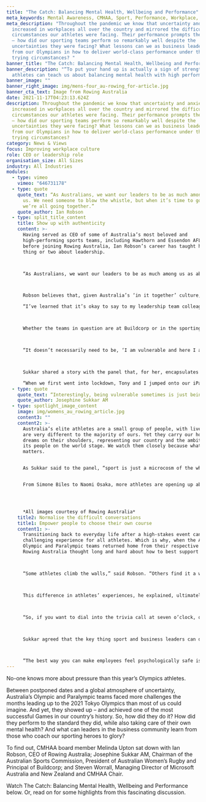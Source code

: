 ```yaml
---
title: "The Catch: Balancing Mental Health, Wellbeing and Performance"
meta_keywords: Mental Awareness, CMHAA, Sport, Performance, Workplace, Mental Health
meta_description: "Throughout the pandemic we know that uncertainty and anxiety
  increased in workplaces all over the country and mirrored the difficult
  circumstances our athletes were facing. Their performance prompts the question
  – how did our sporting teams perform so remarkably well despite the
  uncertainties they were facing? What lessons can we as business leaders take
  from our Olympians in how to deliver world-class performance under the most
  trying circumstances? "
banner_title: "The Catch: Balancing Mental Health, Wellbeing and Performance"
banner_description: "“To put your hand up is actually a sign of strength”: What
  athletes can teach us about balancing mental health with high performance."
banner_image: ""
banner_right_image: img/mens-four_au-rowing_for-article.jpg
banner_cta_text: Image from Rowing Australia
date: 2021-11-17T04:23:13.624Z
description: Throughout the pandemic we know that uncertainty and anxiety
  increased in workplaces all over the country and mirrored the difficult
  circumstances our athletes were facing. Their performance prompts the question
  – how did our sporting teams perform so remarkably well despite the
  uncertainties they were facing? What lessons can we as business leaders take
  from our Olympians in how to deliver world-class performance under the most
  trying circumstances?
category: News & Views
focus: Improving workplace culture
role: CEO or leadership role
organisation_size: All Sizes
industry: All Industries
modules:
  - type: vimeo
    vimeo: "646731178"
  - type: quote
    quote_text: “As Australians, we want our leaders to be as much among us as above
      us. We need someone to blow the whistle, but when it’s time to go, we know
      we’re all going together.”
    quote_author: Ian Robson
  - type: split_title_content
    title: Show up with authenticity
    content: >-
      Having served as CEO of some of Australia’s most beloved and
      high-performing sports teams, including Hawthorn and Essendon AFL clubs,
      before joining Rowing Australia, Ian Robson’s career has taught him a
      thing or two about leadership. 



      “As Australians, we want our leaders to be as much among us as above us,” Robson told his fellow panellists. “We need someone to blow the whistle, but when it’s time to go, we know we’re all going together.”



      Robson believes that, given Australia’s ‘in it together’ culture, the best way leaders can encourage their people to talk about and prioritise their mental health is by doing it themselves. 

      “I’ve learned that it’s okay to say to my leadership team colleagues, ‘I’m struggling at the moment – I’m feeling really stretched and I need some help’,” he said. “We want our athletes to trust and believe that there are really significant resources and networks around to support them, and that to put your hand up is actually a sign of strength, not a sign of weakness.”



      Whether the teams in question are at Buildcorp or in the sporting arena, Josephine Sukkar couldn’t agree more. 



      “It doesn’t necessarily need to be, ‘I am vulnerable and here I am’,” she said. “It can just be showing up exactly the same predictable way in scary times.”



      Sukkar shared a story with the panel that, for her, encapsulates the power of this approach.

      “When we first went into lockdown, Tony and I jumped onto our iPads to make a video message,” she said. “And it was a clumsy message, as you can imagine with 62-year-old Tony and 57-year-old Josephine – it wasn’t smooth. But apparently, it was authentic because it was so bad. \[The Buildcorp team] know that whenever it’s smooth, there’s usually someone from the marketing team or someone external managing that.
  - type: quote
    quote_text: “Interestingly, being vulnerable sometimes is just being yourself.”
    quote_author: Josephine Sukkar AM
  - type: spotlight_image_content
    image: img/womens_au_rowing_article.jpg
    content3: ""
    content2: >-
      Australia’s elite athletes are a small group of people, with lives that
      are very different to the majority of ours. Yet they carry our hopes and
      dreams on their shoulders, representing our country and the ambition of
      its people on the world stage. We watch them closely because what they do
      matters. 


      As Sukkar said to the panel, “sport is just a microcosm of the whole community”. And if this is the case, we at the CMHAA sense change in the air.


      From Simone Biles to Naomi Osaka, more athletes are opening up about their mental health and prioritising self-care than ever before. In doing so, they are normalising conversations about wellbeing that are long overdue – and teaching us some important lessons that we can bring to our own workplaces too.




      *All images courtesy of Rowing Australia*
    title2: Normalise the difficult conversations
    title1: Empower people to choose their own course
    content1: >-
      Transitioning back to everyday life after a high-stakes event can be a
      challenging experience for all athletes. Which is why, when the Australian
      Olympic and Paralympic teams returned home from their respective Games,
      Rowing Australia thought long and hard about how to best support them.



      “Some athletes climb the walls,” said Robson. “Others find it a welcome reprieve that the pressure is off and it’s just an opportunity to have some time on their own.” 



      This difference in athletes’ experiences, he explained, ultimately drove Robson’s organisation to take a flexible approach in the way it rolled out support. “Rather than saying it was a one-size-fits-all for every single athlete, it was: ‘Here are the principles and the techniques, you choose off the menu the things that are going to work best for you’.



      “So, if you want to dial into the trivia call at seven o’clock, or if you just want to sit back and enjoy the solitude, you make the call. And everyone’s emerged from that process in really good shape.”



      Sukkar agreed that the key thing sport and business leaders can do in challenging times is to empower people to choose their own course. 



      “The best way you can make employees feel psychologically safe is if they feel they’re in control of their lives,” she said.
---
```

No-one knows more about pressure than this year’s Olympics athletes. 

Between postponed dates and a global atmosphere of uncertainty, Australia’s Olympic and Paralympic teams faced more challenges the months leading up to the 2021 Tokyo Olympics than most of us could imagine. And yet, they showed up – and achieved one of the most successful Games in our country’s history.
So, how did they do it? How did they perform to the standard they did, while also taking care of their own mental health? And what can leaders in the business community learn from those who coach our sporting heroes to glory?


To find out, CMHAA board member Melinda Upton sat down with Ian Robson, CEO of Rowing Australia; Josephine Sukkar AM, Chairman of the Australian Sports Commission, President of Australian Women’s Rugby and Principal of Buildcorp; and Steven Worrall, Managing Director of Microsoft Australia and New Zealand and CMHAA Chair.

Watch The Catch: Balancing Mental Health, Wellbeing and Performance below. Or, read on for some highlights from this fascinating discussion.